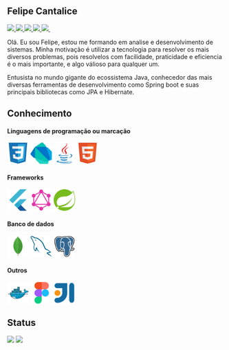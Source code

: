 <head>
  <link rel="stylesheet" href="https://cdn.jsdelivr.net/gh/devicons/devicon@latest/devicon.min.css">
</head>

## Felipe Cantalice
<a href="https://linkedin.com/in/felipecantalice31" target="_blank"> <img src="https://img.shields.io/badge/LinkedIn-0077B5?style=for-the-badge&logo=linkedin&logoColor=white"/> </a>
<a href="https://github.com/FelipeCantalice" target="_blank"> <img src="https://img.shields.io/badge/GitHub-100000?style=for-the-badge&logo=github&logoColor=white"/> </a>
<a href="https://www.reddit.com/user/felipep31" target="_blank"> <img src="https://img.shields.io/badge/Reddit-FF4500?style=for-the-badge&logo=reddit&logoColor=white"/> </a>
<a href="https://twitter.com/felipe82274727" target="_blank"> <img src="https://img.shields.io/badge/Twitter-1DA1F2?style=for-the-badge&logo=twitter&logoColor=white"/> </a>
<a href="mailto:felipep31a@gmail.com"> <img src="https://img.shields.io/badge/Gmail-D14836?style=for-the-badge&logo=gmail&logoColor=white"/> </a>
<a href=""> <img src=""/> </a>

Olá. Eu sou Felipe, estou me formando em analise e desenvolvimento de sistemas. Minha motivação é utilizar a tecnologia para resolver os mais diversos problemas, pois resolvelos com facilidade, praticidade e eficiencia é o mais importante, e algo válioso para qualquer um.

Entusista no mundo gigante do ecossistema Java, conhecedor das mais diversas ferramentas de desenvolvimento como Spring boot e suas principais bibliotecas como JPA e Hibernate.

## Conhecimento

#### Linguagens de programação ou marcação

<div>
  <p align="left"> 
    <img src="https://github.com/devicons/devicon/blob/master/icons/css3/css3-original.svg" width="50" />
    <img src="https://github.com/devicons/devicon/blob/master/icons/dart/dart-original.svg" width="50" />
    <img src="https://github.com/devicons/devicon/blob/master/icons/java/java-original.svg" width="50" />
    <img src="https://github.com/devicons/devicon/blob/master/icons/html5/html5-original.svg" width="50" />
   </p>
</div>

#### Frameworks

<div>
  <p align="left"> 
    <img src="https://github.com/devicons/devicon/blob/master/icons/flutter/flutter-original.svg" width="50" />
    <img src="https://github.com/devicons/devicon/blob/master/icons/graphql/graphql-plain.svg" width="50" />
    <img src="https://github.com/devicons/devicon/blob/master/icons/spring/spring-original.svg" width="50" />
   </p>
</div>

#### Banco de dados

<div>
  <p align="left"> 
    <img src="https://github.com/devicons/devicon/blob/master/icons/mongodb/mongodb-original.svg" width="50" />
    <img src="https://github.com/devicons/devicon/blob/master/icons/mysql/mysql-original.svg" width="50" />
    <img src="https://github.com/devicons/devicon/blob/master/icons/postgresql/postgresql-original.svg" width="50" />
   </p>
</div>

#### Outros

<div>
  <p align="left"> 
    <img src="https://github.com/devicons/devicon/blob/master/icons/docker/docker-original.svg" width="50" />
    <img src="https://github.com/devicons/devicon/blob/master/icons/figma/figma-original.svg" width="50" />
    <img src="https://github.com/devicons/devicon/blob/master/icons/intellij/intellij-original.svg" width="50" />
   </p>
</div>


## Status

<div>
  <span>
    <img src="https://github-readme-stats.vercel.app/api?username=FelipeCantalice&show_icons=true&theme=radical" />
  </span>
   <span>
     <img src="https://github-readme-stats.vercel.app/api/top-langs/?username=FelipeCantalice&show_icons=true&theme=radical&layout=compact" />
  </span>
<div>
